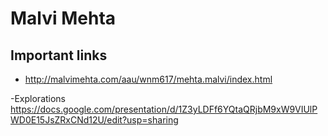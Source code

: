 # Malvi Mehta

## Important links

- http://malvimehta.com/aau/wnm617/mehta.malvi/index.html





-Explorations https://docs.google.com/presentation/d/1Z3yLDFf6YQtaQRjbM9xW9VIUlPWD0E15JsZRxCNd12U/edit?usp=sharing

